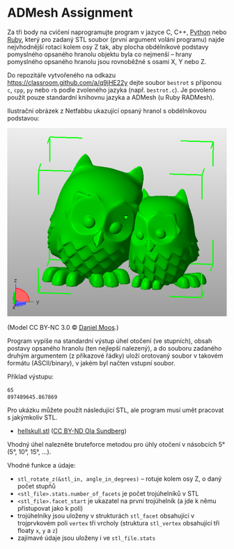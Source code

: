 # ADMesh Assignment

Za tři body na cvičení naprogramujte program v jazyce C, C++,
[Python](https://pypi.org/project/admesh/) nebo
[Ruby](https://rubygems.org/gems/radmesh/),
který pro zadaný STL soubor (první argument volání programu) najde nejvhodnější
rotaci kolem osy Z tak, aby plocha obdélníkové podstavy pomyslného opsaného
hranolu objektu byla co nejmenší – hrany pomyslného opsaného hranolu jsou
rovnoběžné s osami X, Y nebo Z.

Do repozitáře vytvořeného na odkazu https://classroom.github.com/a/q9jHE22y
dejte soubor `bestrot` s příponou `c`, `cpp`, `py` nebo `rb` podle zvoleného
jazyka (např. `bestrot.c`). Je povoleno použít pouze standardní knihovnu jazyka
a ADMesh (u Ruby RADMesh).

Ilustrační obrázek z Netfabbu ukazující opsaný hranol s obdélníkovou podstavou:

![Opsaný hranol](boundingbox.png)

(Model CC BY-NC 3.0 © [Daniel Moos](https://www.thingiverse.com/thing:50212).)

Program vypíše na standardní výstup úhel otočení (ve stupních), obsah postavy
opsaného hranolu (ten nejlepší nalezený), a do souboru zadaného druhým
argumentem (z příkazové řádky) uloží orotovaný soubor v takovém formátu
(ASCII/binary), v jakém byl načten
vstupní soubor.

Příklad výstupu:

```
65
897489645.867869
```

Pro ukázku můžete použít následující STL, ale program musí umět pracovat s jakýmkoliv STL.

  * [hellskull.stl](hellskull.stl) ([CC BY-ND Ola Sundberg](https://www.thingiverse.com/thing:479949))

Vhodný úhel nalezněte bruteforce metodou pro úhly otočení v násobcích 5°
(5°, 10°, 15°, ...).

Vhodné funkce a údaje:

  * `stl_rotate_z(&stl_in, angle_in_degrees)` – rotuje kolem osy Z, o daný počet stupňů
  * `<stl_file>.stats.number_of_facets` je počet trojúhelníků v STL
  * `<stl_file>.facet_start` je ukazatel na první trojúhelník (a jde k němu přistupovat jako k poli)
  * trojúhelníky jsou uloženy v strukturách `stl_facet` obsahující v trojprvkovém poli `vertex` tři vrcholy (struktura `stl_vertex` obsahující tři floaty `x`, `y` a `z`)
  * zajímavé údaje jsou uloženy i ve `stl_file.stats`
